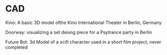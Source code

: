 # CAD

Kino: A basic 3D model ofthe Kino International Theater in Berlin, Germany

Doorway: visualizing a set deisng piece for a Psytrance party in Berlin

Future Bot: 3d Model of a scifi character used in a short film project, never completed

